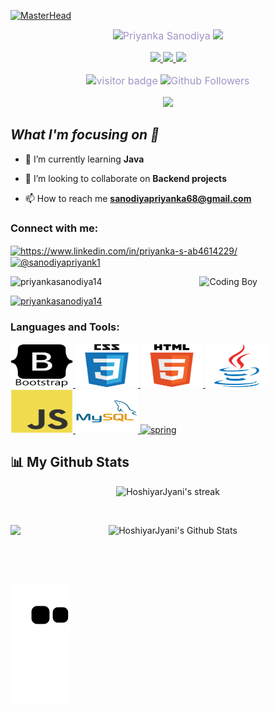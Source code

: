 [![MasterHead](https://imgs.search.brave.com/oZjW8wbgQnJEzhSTuvYvlgoxrDR5UkUstp9wrUnuk2k/rs:fit:1200:626:1/g:ce/aHR0cHM6Ly9tZWRp/YS1mYXN0bHkuaGFj/a2VyZWFydGguY29t/L21lZGlhL2hhY2th/dGhvbi9zYXBpZW50/LWphdmEtZGV2ZWxv/cGVyLWhpcmluZy0y/MDE5L2ltYWdlcy8z/ZDZlNGVlNDllLWhh/Y2tlci5naWY.gif)](PriyankaSanodiya)
<div style=" font-size: medium; color: #A394C6" align=center>

<img src="https://readme-typing-svg.herokuapp.com?font=Kaushan+Script&size=40&duration=4000&color=447FF7&background=FFFFFF00&center=true&vCenter=true&width=650&height=55&lines=Hey!+It's+Priyanka+Sanodiya+%F0%9F%91%8B%F0%9F%8F%BB;I+am+a+Software+Developer+%F0%9F%A7%91%F0%9F%8F%BB%E2%80%8D%F0%9F%92%BB;I+am+from+India" alt="Priyanka Sanodiya" width="650" height="55">


<img src="https://user-images.githubusercontent.com/73097560/115834477-dbab4500-a447-11eb-908a-139a6edaec5c.gif">  



  
  <p align="center">
	<a href="https://www.linkedin.com/in/priyanka-s-ab4614229/">
		<img src="https://img.shields.io/badge/LinkedIn-0077B5?style=for-the-badge&logo=linkedin&logoColor=white" />
	</a>
   <a href="https://priyankasanodiya14.github.io">
		<img src="https://img.shields.io/badge/portfolio-003049?style=for-the-badge&logo=About.me&logoColor=white" />
	</a>
    <a href="mailto:sanodiyapriyanka68@gmail.com">
		<img src="https://img.shields.io/badge/Gmail-D14836?style=for-the-badge&logo=gmail&logoColor=white" />
	</a>
</p>

![visitor badge](https://visitor-badge.laobi.icu/badge?page_id=priyankasanodiya14.visitor-badge.issue.1&title=Github%20Visitors)
![Github Followers](https://img.shields.io/github/followers/priyankasanodiya14?label=Github%20Connection&style=flat)
</div>
<p  align="center">
<img src="https://user-images.githubusercontent.com/73097560/115834477-dbab4500-a447-11eb-908a-139a6edaec5c.gif">  


<h2><i>What I'm focusing on 👨‍</i></h2>

- 🌱 I’m currently learning **Java**

- 👯 I’m looking to collaborate on **Backend projects**

- 📫 How to reach me **sanodiyapriyanka68@gmail.com**

<h3 align="left">Connect with me:</h3>
<p align="left">
<a href="https://linkedin.com/in/https://www.linkedin.com/in/priyanka-s-ab4614229/" target="blank"><img align="center" src="https://raw.githubusercontent.com/rahuldkjain/github-profile-readme-generator/master/src/images/icons/Social/linked-in-alt.svg" alt="https://www.linkedin.com/in/priyanka-s-ab4614229/" height="30" width="40" /></a>
<a href="https://www.hackerrank.com/@sanodiyapriyank1" target="blank"><img align="center" src="https://raw.githubusercontent.com/rahuldkjain/github-profile-readme-generator/master/src/images/icons/Social/hackerrank.svg" alt="@sanodiyapriyank1" height="30" width="40" /></a>
</p>

<img width="40%" align="right" alt="Coding Boy" src="https://github.com/vikas-011/vikas-011/blob/main/apple.gif">

<p align="left"> <img src="https://komarev.com/ghpvc/?username=priyankasanodiya14&label=Profile%20views&color=0e75b6&style=flat" alt="priyankasanodiya14" /> </p>

<p align="left"> <a href="https://github.com/ryo-ma/github-profile-trophy"><img src="https://github-profile-trophy.vercel.app/?username=priyankasanodiya14" alt="priyankasanodiya14" /></a> </p>


<h3 align="left">Languages and Tools:</h3>
<p align="left"> <a href="https://getbootstrap.com" target="_blank" rel="noreferrer"> <img src="https://raw.githubusercontent.com/devicons/devicon/master/icons/bootstrap/bootstrap-plain-wordmark.svg" alt="bootstrap" width="100" height="70"/> </a> <a href="https://www.w3schools.com/css/" target="_blank" rel="noreferrer"> <img src="https://raw.githubusercontent.com/devicons/devicon/master/icons/css3/css3-original-wordmark.svg" alt="css3" width="100" height="70"/> </a> <a href="https://www.w3.org/html/" target="_blank" rel="noreferrer"> <img src="https://raw.githubusercontent.com/devicons/devicon/master/icons/html5/html5-original-wordmark.svg" alt="html5" width="100" height="70"/> </a> <a href="https://www.java.com" target="_blank" rel="noreferrer"> <img src="https://raw.githubusercontent.com/devicons/devicon/master/icons/java/java-original.svg" alt="java" width="100" height="70"/> </a> <a href="https://developer.mozilla.org/en-US/docs/Web/JavaScript" target="_blank" rel="noreferrer"> <img src="https://raw.githubusercontent.com/devicons/devicon/master/icons/javascript/javascript-original.svg" alt="javascript" width="100" height="70"/> </a> <a href="https://www.mysql.com/" target="_blank" rel="noreferrer"> <img src="https://raw.githubusercontent.com/devicons/devicon/master/icons/mysql/mysql-original-wordmark.svg" alt="mysql" width="100" height="70"/> </a> <a href="https://spring.io/" target="_blank" rel="noreferrer"> <img src="https://www.vectorlogo.zone/logos/springio/springio-icon.svg" alt="spring" width="100" height="70"/> </a> </p>

## 📊 My Github Stats


<p align="center">
<img  title="🔥 Get streak stats for your profile at git.io/streak-stats" alt="HoshiyarJyani's streak"  src="https://github-readme-streak-stats.herokuapp.com/?user=hoshiyarjyani&theme=black-ice&hide_border=true&stroke=0000&background=060A0CD0" /></p>

  <br/>
  
  

  
<p align="center">
     <img alt="HoshiyarJyani's Github Stats" src="https://github-readme-stats.vercel.app/api?username=hoshiyarjyani&show_icons=false&count_private=true&theme=react&hide_border=true&bg_color=0D1117" />
  <img align="left" src="https://github-readme-stats.vercel.app/api/top-langs?username=hoshiyarjyani&show_icons=true&theme=react&hide_border=true&bg_color=0D1117" />

 </p> 
 <br/>


<br/>
<br/>
<div> 

   
  ![Snake animation Game](https://github.com/rafaballerini/rafaballerini/blob/output/github-contribution-grid-snake.svg)
 
</div>

<!-- <p><img align="left" src="https://github-readme-stats.vercel.app/api/top-langs?username=priyankasanodiya14&show_icons=true&locale=en&layout=compact" alt="priyankasanodiya14" /></p>

<p>&nbsp;<img align="center" src="https://github-readme-stats.vercel.app/api?username=priyankasanodiya14&show_icons=true&locale=en" alt="priyankasanodiya14" /></p>

<p><img align="center" src="https://github-readme-streak-stats.herokuapp.com/?user=priyankasanodiya14&" alt="priyankasanodiya14" /></p> -->
